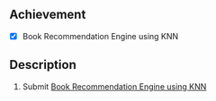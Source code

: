 ## Achievement 

- [x] Book Recommendation Engine using KNN


## Description 

1. Submit [Book Recommendation Engine using KNN](https://www.freecodecamp.org/learn/machine-learning-with-python/machine-learning-with-python-projects/book-recommendation-engine-using-knn)
